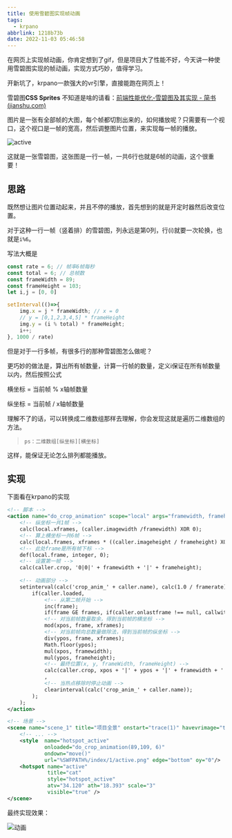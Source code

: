 ```yaml
---
title: 使用雪碧图实现帧动画
tags:
  - krpano
abbrlink: 1218b73b
date: 2022-11-03 05:46:58
---
```


在网页上实现帧动画，你肯定想到了gif，但是项目大了性能不好，今天讲一种使用雪碧图实现的帧动画，实现方式巧妙，值得学习。



开新坑了，krpano一款强大的vr引擎，直接能跑在网页上！



雪碧图**CSS Sprites** 不知道是啥的请看：[前端性能优化-雪碧图及其实现 - 简书 (jianshu.com)](https://www.jianshu.com/p/84944af9ccca)

图片是一张有全部帧的大图，每个帧都切割出来的，如何播放呢？只需要有一个视口，这个视口是一帧的宽高，然后调整图片位置，来实现每一帧的播放。

![active](使用雪碧图实现帧动画/active.png)

这就是一张雪碧图，这张图是一行一帧，一共6行也就是6帧的动画，这个很重要！



## 思路

既然想让图片位置动起来，并且不停的播放，首先想到的就是开定时器然后改变位置。

对于这种一行一帧（竖着排）的雪碧图，列永远是第0列，行(i)就要一次轮换，也就是`i%6`。

写法大概是

```javascript
const rate = 6; // 帧率6帧每秒
const total = 6; // 总帧数
const frameWidth = 89;
const frameHeight = 103;
let i,j = [0, 0]

setInterval(()=>{
    img.x = j * frameWidth; // x = 0
    // y = [0,1,2,3,4,5] * frameHeight
    img.y = (i % total) * frameHeight;
    i++;
}, 1000 / rate)
```

但是对于一行多帧，有很多行的那种雪碧图怎么做呢？

更巧妙的做法是，算出所有帧数量，计算一行帧的数量，定义i保证在所有帧数量以内，然后按照公式

横坐标 = 当前帧 % x轴帧数量

纵坐标 = 当前帧 / x轴帧数量

理解不了的话，可以转换成二维数组那样去理解，你会发现这就是遍历二维数组的方法。

> ```ps：二维数组[纵坐标][横坐标]```

这样，能保证无论怎么排列都能播放。



## 实现

下面看在krpano的实现

```xml
<!-- 脚本 -->
<action name="do_crop_animation" scope="local" args="framewidth, frameheight, framerate">
	<!-- 纵坐标一共1帧 -->
	calc(local.xframes, (caller.imagewidth /framewidth) XOR 0);
	<!-- 算上横坐标一共6帧 -->
	calc(local.frames, xframes * ((caller.imageheight / frameheight) XOR 0));
	<!-- 此处frame是所有帧下标 -->
	def(local.frame, integer, 0);
	<!-- 设置第一帧 -->
	calc(caller.crop, '0|0|' + framewidth + '|' + frameheight);
	
	<!-- 动画部分 -->
	setinterval(calc('crop_anim_' + caller.name), calc(1.0 / framerate),
		if(caller.loaded,
			<!-- 从第二帧开始 -->
			inc(frame);
			if(frame GE frames, if(caller.onlastframe !== null, callwith(caller, onlastframe() ) ); set(frame,0); );
			<!-- 对当前帧数量取余，得到当前帧的横坐标 -->
			mod(xpos, frame, xframes);
			<!-- 对当前帧向总数量做除法，得到当前帧的纵坐标 -->
			div(ypos, frame, xframes);
			Math.floor(ypos);
			mul(xpos, framewidth);
			mul(ypos, frameheight);
			<!-- 最终位置(x, y, frameWidth, frameHeight) -->
			calc(caller.crop, xpos + '|' + ypos + '|' + framewidth + '|' + frameheight);
			,
			<!-- 当热点移除时停止动画 -->
			clearinterval(calc('crop_anim_' + caller.name));
		);
	);
</action>

<!-- 场景 -->
<scene name="scene_1" title="项目全景" onstart="trace(1)" havevrimage="true" lat="" lng="" heading="">
	<!-- ... -->
	<style 	name="hotspot_active"
	  		onloaded="do_crop_animation(89,109, 6)"
	  		ondown="move()"
			url="%SWFPATH%/index/1/active.png" edge="bottom" oy="0"/>
	<hotspot name="active" 
             title="cat" 
             style="hotspot_active" 
             atv="34.120" ath="18.393" scale="3" 
             visible="true" />
</scene>

```

最终实现效果：

![动画](使用雪碧图实现帧动画/动画.gif)
